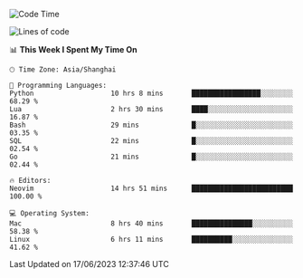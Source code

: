<!--START_SECTION:waka-->
![Code Time](http://img.shields.io/badge/Code%20Time-1%2C405%20hrs%2039%20mins-blue)

![Lines of code](https://img.shields.io/badge/From%20Hello%20World%20I%27ve%20Written-261.7%20thousand%20lines%20of%20code-blue)

📊 **This Week I Spent My Time On** 

```text
🕑︎ Time Zone: Asia/Shanghai

💬 Programming Languages: 
Python                   10 hrs 8 mins       █████████████████░░░░░░░░   68.29 % 
Lua                      2 hrs 30 mins       ████░░░░░░░░░░░░░░░░░░░░░   16.87 % 
Bash                     29 mins             █░░░░░░░░░░░░░░░░░░░░░░░░   03.35 % 
SQL                      22 mins             █░░░░░░░░░░░░░░░░░░░░░░░░   02.54 % 
Go                       21 mins             █░░░░░░░░░░░░░░░░░░░░░░░░   02.44 % 

🔥 Editors: 
Neovim                   14 hrs 51 mins      █████████████████████████   100.00 % 

💻 Operating System: 
Mac                      8 hrs 40 mins       ███████████████░░░░░░░░░░   58.38 % 
Linux                    6 hrs 11 mins       ██████████░░░░░░░░░░░░░░░   41.62 % 
```


 Last Updated on 17/06/2023 12:37:46 UTC
<!--END_SECTION:waka-->
